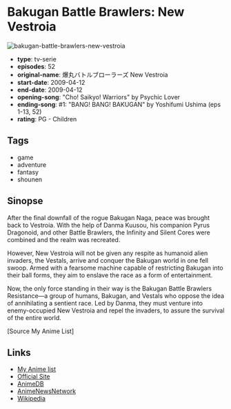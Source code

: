 # Bakugan Battle Brawlers: New Vestroia

![bakugan-battle-brawlers-new-vestroia](https://cdn.myanimelist.net/images/anime/1339/117249.jpg)

-   **type**: tv-serie
-   **episodes**: 52
-   **original-name**: 爆丸バトルブローラーズ New Vestroia
-   **start-date**: 2009-04-12
-   **end-date**: 2009-04-12
-   **opening-song**: "Cho! Saikyo! Warriors" by Psychic Lover
-   **ending-song**: #1: "BANG! BANG! BAKUGAN" by Yoshifumi Ushima (eps 1-13, 52)
-   **rating**: PG - Children

## Tags

-   game
-   adventure
-   fantasy
-   shounen

## Sinopse

After the final downfall of the rogue Bakugan Naga, peace was brought back to Vestroia. With the help of Danma Kuusou, his companion Pyrus Dragonoid, and other Battle Brawlers, the Infinity and Silent Cores were combined and the realm was recreated.

However, New Vestroia will not be given any respite as humanoid alien invaders, the Vestals, arrive and conquer the Bakugan world in one fell swoop. Armed with a fearsome machine capable of restricting Bakugan into their ball forms, they aim to enslave the race as a form of entertainment.

Now, the only force standing in their way is the Bakugan Battle Brawlers Resistance—a group of humans, Bakugan, and Vestals who oppose the idea of annihilating a sentient race. Led by Danma, they must venture into enemy-occupied New Vestroia and repel the invaders, to assure the survival of the entire world.

[Source My Anime List]

## Links

-   [My Anime list](https://myanimelist.net/anime/5337/Bakugan_Battle_Brawlers__New_Vestroia)
-   [Official Site](http://www.tv-tokyo.co.jp/anime/bakugan2/)
-   [AnimeDB](http://anidb.info/perl-bin/animedb.pl?show=anime&aid=7401)
-   [AnimeNewsNetwork](http://www.animenewsnetwork.com/encyclopedia/anime.php?id=11248)
-   [Wikipedia](http://en.wikipedia.org/wiki/Bakugan_Battle_Brawlers)
